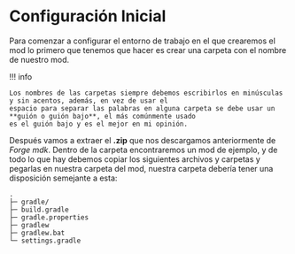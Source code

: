 # Configuración Inicial

Para comenzar a configurar el entorno de trabajo en el que crearemos el mod lo primero que tenemos que hacer es 
crear una carpeta con el nombre de nuestro mod.

!!! info

    Los nombres de las carpetas siempre debemos escribirlos en minúsculas y sin acentos, además, en vez de usar el 
    espacio para separar las palabras en alguna carpeta se debe usar un **guión o guión bajo**, el más comúnmente usado 
    es el guión bajo y es el mejor en mi opinión.

Después vamos a extraer el **.zip** que nos descargamos anteriormente de _Forge mdk_. Dentro de la carpeta encontraremos
un mod de ejemplo, y de todo lo que hay debemos copiar los siguientes archivos y carpetas y pegarlas en nuestra carpeta
del mod, nuestra carpeta debería tener una disposición semejante a esta:

```
.
├─ gradle/
├─ build.gradle 
├─ gradle.properties
├─ gradlew
├─ gradlew.bat
└─ settings.gradle
```